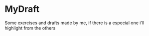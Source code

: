 # MyDraft
Some exercises and drafts made by me, if there is a especial one i'll highlight from the others
